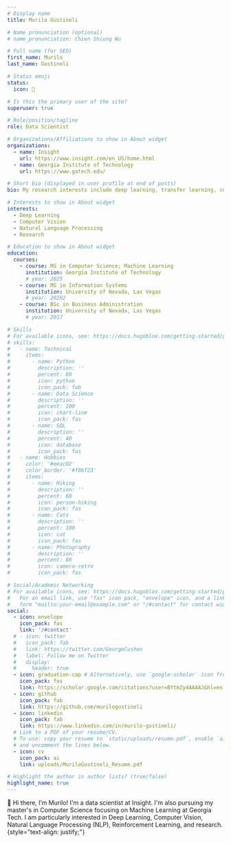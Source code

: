 ```yaml
---
# Display name
title: Murilo Gustineli

# Name pronunciation (optional)
# name_pronunciation: Chien Shiung Wu

# Full name (for SEO)
first_name: Murilo
last_name: Gustineli

# Status emoji
status:
  icon: 🚀

# Is this the primary user of the site?
superuser: true

# Role/position/tagline
role: Data Scientist

# Organizations/Affiliations to show in About widget
organizations:
  - name: Insight
    url: https://www.insight.com/en_US/home.html
  - name: Georgia Institute of Technology
    url: https://www.gatech.edu/

# Short bio (displayed in user profile at end of posts)
bio: My research interests include deep learning, transfer learning, computer vision, and NLP.

# Interests to show in About widget
interests:
  - Deep Learning
  - Computer Vision
  - Natural Language Processing
  - Research

# Education to show in About widget
education:
  courses:
    - course: MS in Computer Science; Machine Learning
      institution: Georgia Institute of Technology
      # year: 2025
    - course: MS in Information Systems
      institution: University of Nevada, Las Vegas
      # year: 20202
    - course: BSc in Business Administration
      institution: University of Nevada, Las Vegas
      # year: 2017

# Skills
# For available icons, see: https://docs.hugoblox.com/getting-started/page-builder/#icons
# skills:
#   - name: Technical
#     items:
#       - name: Python
#         description: ''
#         percent: 80
#         icon: python
#         icon_pack: fab
#       - name: Data Science
#         description: ''
#         percent: 100
#         icon: chart-line
#         icon_pack: fas
#       - name: SQL
#         description: ''
#         percent: 40
#         icon: database
#         icon_pack: fas
#   - name: Hobbies
#     color: '#eeac02'
#     color_border: '#f0bf23'
#     items:
#       - name: Hiking
#         description: ''
#         percent: 60
#         icon: person-hiking
#         icon_pack: fas
#       - name: Cats
#         description: ''
#         percent: 100
#         icon: cat
#         icon_pack: fas
#       - name: Photography
#         description: ''
#         percent: 80
#         icon: camera-retro
#         icon_pack: fas

# Social/Academic Networking
# For available icons, see: https://docs.hugoblox.com/getting-started/page-builder/#icons
#   For an email link, use "fas" icon pack, "envelope" icon, and a link in the
#   form "mailto:your-email@example.com" or "/#contact" for contact widget.
social:
  - icon: envelope
    icon_pack: fas
    link: '/#contact'
  # - icon: twitter
  #   icon_pack: fab
  #   link: https://twitter.com/GeorgeCushen
  #   label: Follow me on Twitter
  #   display:
  #     header: true
  - icon: graduation-cap # Alternatively, use `google-scholar` icon from `ai` icon pack
    icon_pack: fas
    link: https://scholar.google.com/citations?user=BYtmZy4AAAAJ&hl=en
  - icon: github
    icon_pack: fab
    link: https://github.com/murilogustineli
  - icon: linkedin
    icon_pack: fab
    link: https://www.linkedin.com/in/murilo-gustineli/
  # Link to a PDF of your resume/CV.
  # To use: copy your resume to `static/uploads/resume.pdf`, enable `ai` icons in `params.yaml`,
  # and uncomment the lines below.
  - icon: cv
    icon_pack: ai
    link: uploads/MuriloGustineli_Resume.pdf

# Highlight the author in author lists? (true/false)
highlight_name: true
---
```


🚀 Hi there, I’m Murilo! I'm a data scientist at Insight. I'm also pursuing my master's in Computer Science focusing on Machine Learning at Georgia Tech. I am particularly interested in Deep Learning, Computer Vision, Natural Language Processing (NLP), Reinforcement Learning, and research.
{style="text-align: justify;"}
